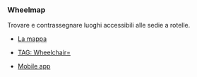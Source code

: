 ---
---
### Wheelmap

Trovare e contrassegnare luoghi accessibili alle sedie a rotelle.

- <a href="https://wheelmap.org" target="_blank">La mappa</a>

- <a href="https://wiki.openstreetmap.org/wiki/Key:wheelchair" target="_blank">TAG: Wheelchair=</a>

- <a href="https://play.google.com/store/apps/details?id=org.wheelmap.android.online&hl=en&gl=US" target="_blank">Mobile app</a>
